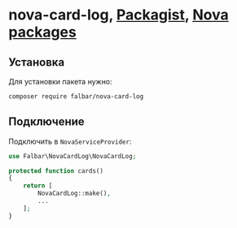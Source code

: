 # nova-card-log, [Packagist](https://packagist.org/packages/falbar/nova-card-log), [Nova packages](https://novapackages.com/packages/falbar/nova-card-log)

## Установка

Для установки пакета нужно:

```bash
composer require falbar/nova-card-log
```

## Подключение

Подключить в `NovaServiceProvider`:

```php
use Falbar\NovaCardLog\NovaCardLog;

protected function cards()
{
    return [
        NovaCardLog::make(),
        ...
    ];
}
```

